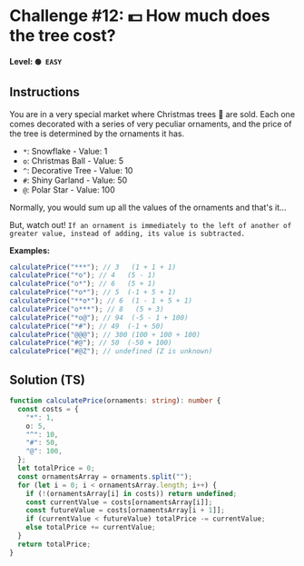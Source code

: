 # Challenge #12: 💵 How much does the tree cost?

#### Level: `🟢 EASY`

## Instructions

You are in a very special market where Christmas trees 🎄 are sold. Each one comes decorated with a series of very peculiar ornaments, and the price of the tree is determined by the ornaments it has.

- `*`: Snowflake - Value: 1
- `o`: Christmas Ball - Value: 5
- `^`: Decorative Tree - Value: 10
- `#`: Shiny Garland - Value: 50
- `@`: Polar Star - Value: 100

Normally, you would sum up all the values of the ornaments and that's it…

But, watch out! `If an ornament is immediately to the left of another of greater value, instead of adding, its value is subtracted.`

**Examples:**

```js
calculatePrice("***"); // 3   (1 + 1 + 1)
calculatePrice("*o"); // 4   (5 - 1)
calculatePrice("o*"); // 6   (5 + 1)
calculatePrice("*o*"); // 5  (-1 + 5 + 1)
calculatePrice("**o*"); // 6  (1 - 1 + 5 + 1)
calculatePrice("o***"); // 8   (5 + 3)
calculatePrice("*o@"); // 94  (-5 - 1 + 100)
calculatePrice("*#"); // 49  (-1 + 50)
calculatePrice("@@@"); // 300 (100 + 100 + 100)
calculatePrice("#@"); // 50  (-50 + 100)
calculatePrice("#@Z"); // undefined (Z is unknown)
```

## Solution (TS)

```ts
function calculatePrice(ornaments: string): number {
  const costs = {
    "*": 1,
    o: 5,
    "^": 10,
    "#": 50,
    "@": 100,
  };
  let totalPrice = 0;
  const ornamentsArray = ornaments.split("");
  for (let i = 0; i < ornamentsArray.length; i++) {
    if (!(ornamentsArray[i] in costs)) return undefined;
    const currentValue = costs[ornamentsArray[i]];
    const futureValue = costs[ornamentsArray[i + 1]];
    if (currentValue < futureValue) totalPrice -= currentValue;
    else totalPrice += currentValue;
  }
  return totalPrice;
}
```
